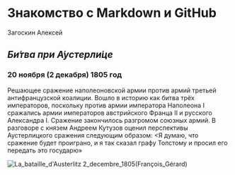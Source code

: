 # Знакомство с Markdown и GitHub
Загоскин Алексей
## _Би́тва при А́устерли́це_ 
### 20 ноября (2 декабря) 1805 год 
Решающее сражение наполеоновской армии против армий третьей антифранцузской коалиции. Вошло в историю как битва трёх императоров, поскольку против армии императора Наполеона I сражались армии императоров австрийского Франца II и русского Александра I. Сражение закончилось разгромом союзных армий.
В разговоре с князем Андреем Кутузов оценил перспективы Аустерлицкого сражения следующим образом: <Я думаю, что сражение будет проиграно, и я так сказал графу Толстому и просил его передать это государю»


![La_bataille_d'Austerlitz _2_decembre_1805_(François_Gérard)](https://github.com/user-attachments/assets/50918816-4e6e-4a40-b61b-6ba9fd4bbb97)
